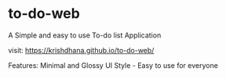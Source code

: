 # to-do-web

A Simple and easy to use To-do list Application

visit: https://krishdhana.github.io/to-do-web/

Features:
Minimal and Glossy UI Style - Easy to use for everyone
